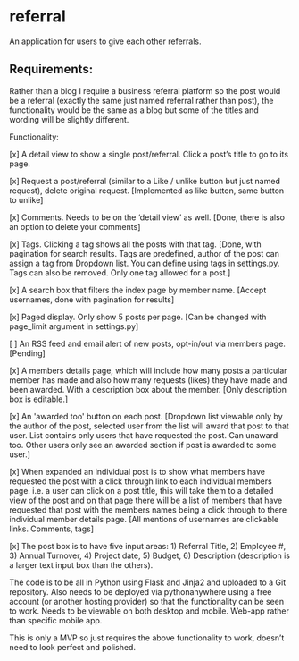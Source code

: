 # referral
An application for users to give each other referrals.


## Requirements:
Rather than a blog I require a business referral platform so the post would be a referral (exactly the same just named referral rather than post), the functionality would be the same as a blog but some of the titles and wording will be slightly different.

Functionality:

[x] A detail view to show a single post/referral. Click a post’s title to go to its page.

[x] Request a post/referral (similar to a Like / unlike button but just named request), delete original request. [Implemented as like button, same button to unlike]

[x] Comments. Needs to be on the ‘detail view’ as well. [Done, there is also an option to delete your comments]

[x] Tags. Clicking a tag shows all the posts with that tag. [Done, with pagination for search results. Tags are predefined, author of the post can assign a tag from Dropdown list. You can define using tags in settings.py. Tags can also be removed. Only one tag allowed for a post.]

[x] A search box that filters the index page by member name. [Accept usernames, done with pagination for results]

[x] Paged display. Only show 5 posts per page. [Can be changed with page_limit argument in settings.py]

[ ] An RSS feed and email alert of new posts, opt-in/out via members page. [Pending]

[x] A members details page, which will include how many posts a particular member has made and also how many requests (likes) they have made and been awarded. With a description box about the member. [Only description box is editable.]

[x] An 'awarded too' button on each post. [Dropdown list viewable only by the author of the post, selected user from the list will award that post to that user. List contains only users that have requested the post. Can unaward too. Other users only see an awarded section if post is awarded to some user.]

[x] When expanded an individual post is to show what members have requested the post with a click through link to each individual members page. i.e. a user can click on a post title, this will take them to a detailed view of the post and on that page there will be a list of members that have requested that post with the members names being a click through to there individual member details page. [All mentions of usernames are clickable links. Comments, tags]

[x] The post box is to have five input areas: 1) Referral Title, 2) Employee #, 3) Annual Turnover, 4) Project date, 5) Budget, 6) Description (description is a larger text input box than the others).

The code is to be all in Python using Flask and Jinja2 and uploaded to a Git repository. Also needs to be deployed via pythonanywhere using a free account (or another hosting provider) so that the functionality can be seen to work. Needs to be viewable on both desktop and mobile. Web-app rather than specific mobile app.

This is only a MVP so just requires the above functionality to work, doesn’t need to look perfect and polished.
